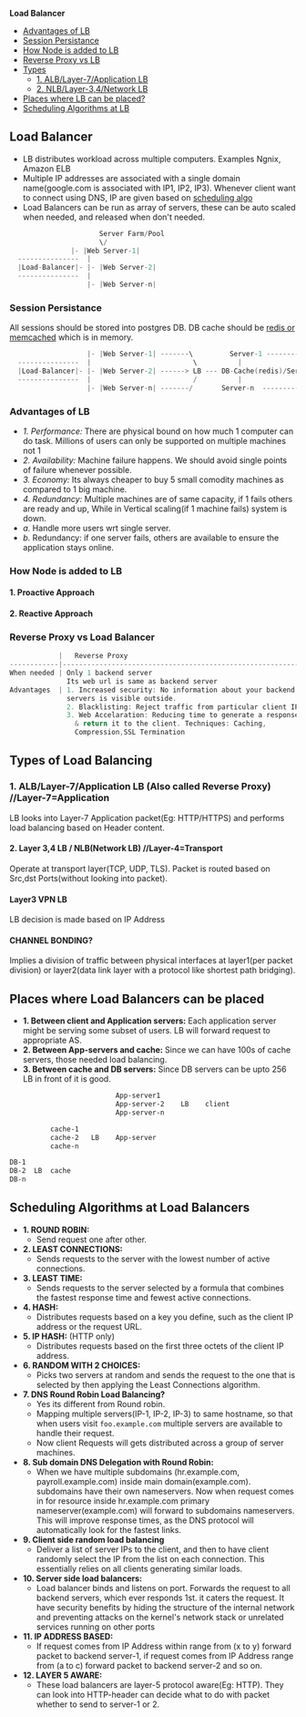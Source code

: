 **Load Balancer**
- [Advantages of LB](#adv)
- [Session Persistance](#sp)
- [How Node is added to LB](#how)
- [Reverse Proxy vs LB](#vs)
- [Types](#ty)
  - [1. ALB/Layer-7/Application LB](#alb)
  - [2. NLB/Layer-3,4/Network LB](#nlb)
- [Places where LB can be placed?](#p)
- [Scheduling Algorithms at LB](#s)

## Load Balancer
- LB distributes workload across multiple computers. Examples Ngnix, Amazon ELB
- Multiple IP addresses are associated with a single domain name(google.com is associated with IP1, IP2, IP3). Whenever client want to connect using DNS, IP are given based on [scheduling algo](#s)
- Load Balancers can be run as array of servers, these can be auto scaled when needed, and released when don't needed.
```c
                      Server Farm/Pool
		              \/
	           |- |Web Server-1|
  ---------------  |
  |Load-Balancer|- |- |Web Server-2|
  ---------------  |
                   |- |Web Server-n|
```
<a name=sp></a>
### Session Persistance
All sessions should be stored into postgres DB. DB cache should be [redis or memcached](/System-Design/Concepts/Cache/DB_Caches) which is in memory.
```c
                   |- |Web Server-1| -------\         Server-1 -------------\         DB-1
  ---------------  |                         \          |                     \       |
  |Load-Balancer|- |- |Web Server-2| ------> LB --- DB-Cache(redis)/Server-2 - LB --- DB-2(Postgres)
  ---------------  |                         /          |                     /       |
                   |- |Web Server-n| -------/       Server-n  --------------/         DB-n
```

<a name=adv></a>
### Advantages of LB
- _1. Performance:_
There are physical bound on how much 1 computer can do task. Millions of users can only be supported on multiple machines not 1
- _2. Availability:_
Machine failure happens. We should avoid single points of failure whenever possible.
- _3. Economy:_
Its always cheaper to buy 5 small comodity machines as compared to 1 big machine.
- _4. Redundancy:_
Multiple machines are of same capacity, if 1 fails others are ready and up, While in Vertical scaling(if 1 machine fails) system is down.
- *a.* Handle more users wrt single server.
- *b.* Redundancy: if one server fails, others are available to ensure the application stays online.

<a name=how></a>
### How Node is added to LB
#### 1. Proactive Approach

#### 2. Reactive Approach

<a name=vs></a>
### Reverse Proxy vs Load Balancer
```c
            |   Reverse Proxy                                           |            Load Balancer
------------|-----------------------------------------------------------|------------------------------------
When needed | Only 1 backend server                                     | Multiple servers handling incoming requests
              Its web url is same as backend server                     | All servers mostly hold same content
Advantages  | 1. Increased security: No information about your backend  | 1. Handle more users than with a single server.
              servers is visible outside.                               | 2. Redundancy: if one server fails, others are available to ensure the application stays online.
              2. Blacklisting: Reject traffic from particular client IP |
              3. Web Accelaration: Reducing time to generate a response
                & return it to the client. Techniques: Caching, 
                Compression,SSL Termination
```

<a name=ty></a>
## Types of Load Balancing
<a name=alb></a>
### 1. ALB/Layer-7/Application LB (Also called Reverse Proxy)       //Layer-7=Application
LB looks into Layer-7 Application packet(Eg: HTTP/HTTPS) and performs load balancing based on Header content.
<a name=nlb></a>
#### 2. Layer 3,4 LB / NLB(Network LB)   //Layer-4=Transport
Operate at transport layer(TCP, UDP, TLS). Packet is routed based on Src,dst Ports(without looking into packet).
#### Layer3 VPN LB
LB decision is made based on IP Address
#### CHANNEL BONDING?
Implies a division of traffic between physical interfaces at layer1(per packet division) or layer2(data link layer with a protocol like shortest path bridging).

<a name=p></a>
## Places where Load Balancers can be placed
- **1. Between client and Application servers:** Each application server might be serving some subset of users. LB will forward request to appropriate AS.
- **2. Between App-servers and cache:** Since we can have 100s of cache servers, those needed load balancing.
- **3. Between cache and DB servers:** Since DB servers can be upto 256 LB in front of it is good.
```html
                          App-server1
                          App-server-2    LB    client
                          App-server-n

          cache-1
          cache-2   LB    App-server 
          cache-n

DB-1  
DB-2  LB  cache
DB-n
```

<a name=s></a>
## Scheduling Algorithms at Load Balancers
- **1. ROUND ROBIN:**    
  - Send request one after other.
- **2. LEAST CONNECTIONS:**
  - Sends requests to the server with the lowest number of active connections.
- **3. LEAST TIME:** 
  - Sends requests to the server selected by a formula that combines the fastest response time and fewest active connections.
- **4. HASH:** 
  - Distributes requests based on a key you define, such as the client IP address or the request URL.
- **5. IP HASH:** (HTTP only) 
  - Distributes requests based on the first three octets of the client IP address.
- **6. RANDOM WITH 2 CHOICES:**
  - Picks two servers at random and sends the request to the one that is selected by then applying the Least Connections algorithm.
- **7. DNS Round Robin Load Balancing?** 
  - Yes its different from Round robin.
  - Mapping multiple servers(IP-1, IP-2, IP-3) to same hostname, so that when users visit `foo.example.com` multiple servers are available to handle their request.
  - Now client Requests will gets distributed across a group of server machines.
- **8. Sub domain DNS Delegation with Round Robin:**    
  - When we have multiple subdomains (hr.example.com, payroll.example.com) inside main domain(example.com). subdomains have their own nameservers. Now when request comes in for resource inside hr.example.com primary nameserver(example.com) will forward to subdomains nameservers. This will improve response times, as the DNS protocol will automatically look for the fastest links.
- **9. Client side random load balancing**
  - Deliver a list of server IPs to the client, and then to have client randomly select the IP from the list on each connection. This essentially relies on all clients generating similar loads. 
- **10. Server side load balancers:** 
  - Load balancer binds and listens on port. Forwards the request to all backend servers, which ever responds 1st. it caters the request. It have security benefits by hiding the structure of the internal network and preventing attacks on the kernel's network stack or unrelated services running on other ports
- **11. IP ADDRESS BASED:**    
  - If request comes from IP Address within range from (x to y) forward packet to backend server-1, if request comes from IP Address range from (a to c) forward packet to backend server-2 and so on.
- **12. LAYER 5 AWARE:**    
  - These load balancers are layer-5 protocol aware(Eg: HTTP). They can look into HTTP-header can decide what to do with packet whether to send to server-1 or 2.
